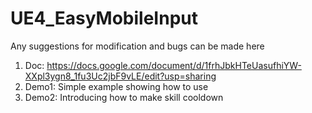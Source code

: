 # UE4_EasyMobileInput


Any suggestions for modification and bugs can be made here

1. Doc: https://docs.google.com/document/d/1frhJbkHTeUasufhiYW-XXpl3ygn8_1fu3Uc2jbF9vLE/edit?usp=sharing
2. Demo1: Simple example showing how to use
3. Demo2: Introducing how to make skill cooldown
